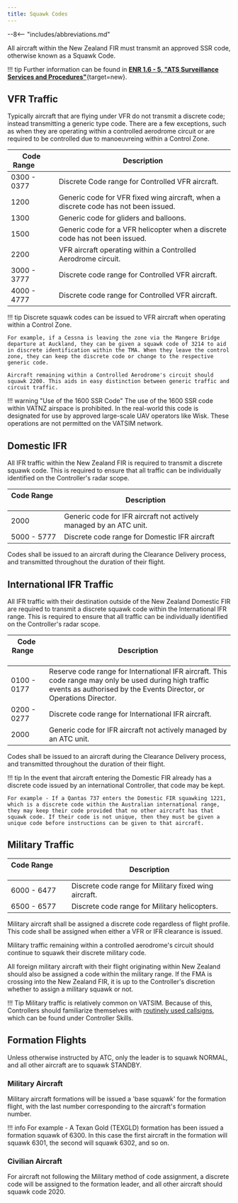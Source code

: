 ```yaml
---
title: Squawk Codes
---
```


--8<-- "includes/abbreviations.md"

All aircraft within the New Zealand FIR must transmit an approved SSR code, otherwise known as a Squawk Code.

!!! tip
    Further information can be found in [**ENR 1.6 - 5, "ATS Surveillance Services and Procedures"**](https://www.aip.net.nz/document-category/En-route-ENR){target=new}.

## VFR Traffic

Typically aircraft that are flying under VFR do not transmit a discrete code; instead transmitting a generic type code. There are a few exceptions, such as when they are operating within a controlled aerodrome circuit or are required to be controlled due to manoeuvreing within a Control Zone.

| Code Range  &nbsp; &nbsp; &nbsp; &nbsp; | Description                                                                         |
| --------------------------------------- | ----------------------------------------------------------------------------------- |
| 0300 - 0377                             | Discrete Code range for Controlled VFR aircraft.                                    |
| 1200                                    | Generic code for VFR fixed wing aircraft, when a discrete code has not been issued. |
| 1300                                    | Generic code for gliders and balloons.                                              |
| 1500                                    | Generic code for a VFR helicopter when a discrete code has not been issued.         |
| 2200                                    | VFR aircraft operating within a Controlled Aerodrome circuit.                       |
| 3000 - 3777                             | Discrete code range for Controlled VFR aircraft.                                    |
| 4000 - 4777                             | Discrete code range for Controlled VFR aircraft.                                    |

!!! tip
    Discrete squawk codes can be issued to VFR aircraft when operating within a Control Zone. 
    
    For example, if a Cessna is leaving the zone via the Mangere Bridge departure at Auckland, they can be given a squawk code of 3214 to aid in discrete identification within the TMA. When they leave the control zone, they can keep the discrete code or change to the respective generic code.

    Aircraft remaining within a Controlled Aerodrome's circuit should squawk 2200. This aids in easy distinction between generic traffic and circuit traffic.

!!! warning "Use of the 1600 SSR Code"
    The use of the 1600 SSR code within VATNZ airspace is prohibited. In the real-world this code is designated for use by approved large-scale UAV operators like Wisk. These operations are not permitted on the VATSIM network.

## Domestic IFR 

All IFR traffic within the New Zealand FIR is required to transmit a discrete squawk code. This is required to ensure that all traffic can be individually identified on the Controller's radar scope.

| Code Range  &nbsp; &nbsp; &nbsp; &nbsp; | Description                                                        |
| --------------------------------------- | ------------------------------------------------------------------ |
| 2000                                    | Generic code for IFR aircraft not actively managed by an ATC unit. |
| 5000 - 5777                             | Discrete code range for Domestic IFR aircraft                      |

Codes shall be issued to an aircraft during the Clearance Delivery process, and transmitted throughout the duration of their flight.

## International IFR Traffic

All IFR traffic with their destination outside of the New Zealand Domestic FIR are required to transmit a discrete squawk code within the International IFR range. This is required to ensure that all traffic can be individually identified on the Controller's radar scope.

| Code Range &nbsp; &nbsp; &nbsp; &nbsp; | Description                                                                                                                                                                  |
| -------------------------------------- | ---------------------------------------------------------------------------------------------------------------------------------------------------------------------------- |
| 0100 - 0177                            | Reserve code range for International IFR aircraft. This code range may only be used during high traffic events as authorised by the Events Director, or Operations Director. |
| 0200 - 0277                            | Discrete code range for International IFR aircraft.                                                                                                                          |
| 2000                                   | Generic code for IFR aircraft not actively managed by an ATC unit.                                                                                                           |

Codes shall be issued to an aircraft during the Clearance Delivery process, and transmitted throughout the duration of their flight.

!!! tip
    In the event that aircraft entering the Domestic FIR already has a discrete code issued by an international Controller, that code may be kept. 
    
    For example - If a Qantas 737 enters the Domestic FIR squawking 1221, which is a discrete code within the Australian international range, they may keep their code provided that no other aircraft has that squawk code. If their code is not unique, then they must be given a unique code before instructions can be given to that aircraft.

## Military Traffic

| Code Range &nbsp; &nbsp; &nbsp; &nbsp; | Description                                           |
| -------------------------------------- | ----------------------------------------------------- |
| 6000 - 6477                            | Discrete code range for Military fixed wing aircraft. |
| 6500 - 6577                            | Discrete code range for Military helicopters.         |

Military aircraft shall be assigned a discrete code regardless of flight profile. This code shall be assigned when either a VFR or IFR clearance is issued.

Military traffic remaining within a controlled aerodrome's circuit should continue to squawk their discrete military code.

All foreign military aircraft with their flight originating within New Zealand should also be assigned a code within the military range. If the FMA is crossing into the New Zealand FIR, it is up to the Controller's discretion whether to assign a military squawk or not.

!!! Tip
    Military traffic is relatively common on VATSIM. Because of this, Controllers should familiarize themselves with [routinely used callsigns](callsigns.md), which can be found under Controller Skills.

## Formation Flights 

Unless otherwise instructed by ATC, only the leader is to squawk NORMAL, and all other aircraft are to squawk STANDBY. 

### Military Aircraft

Military aircraft formations will be issued a 'base squawk' for the formation flight, with the last number corresponding to the aircraft's formation number. 

!!! info
    For example - A Texan Gold (TEXGLD) formation has been issued a formation squawk of 6300. In this case the first aircraft in the formation will squawk 6301, the second will squawk 6302, and so on.



### Civilian Aircraft

For aircraft not following the Military method of code assignment, a discrete code will be assigned to the formation leader, and all other aircraft should squawk code 2020.

